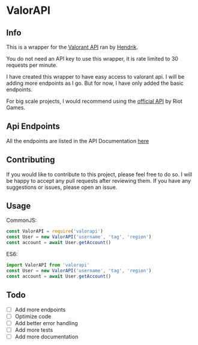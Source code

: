 # ValorAPI

## Info

This is a wrapper for the [Valorant API](https://github.com/Henrik-3/unofficial-valorant-api) ran by [Hendrik](https://github.com/Henrik-3).

You do not need an API key to use this wrapper, it is rate limited to 30 requests per minute.

I have created this wrapper to have easy access to valorant api. I will be adding more endpoints as I go. But for now, I have only added the basic endpoints.

For big scale projects, I would recommend using the [official API](https://developer.riotgames.com/docs/valorant) by Riot Games.

## Api Endpoints

All the endpoints are listed in the API Documentation [here](https://app.swaggerhub.com/apis-docs/Henrik-3/HenrikDev-API)

## Contributing

If you would like to contribute to this project, please feel free to do so. I will be happy to accept any pull requests after reviewing them. If you have any suggestions or issues, please open an issue.

## Usage

CommonJS:

```js
const ValorAPI = require('valorapi')
const User = new ValorAPI('username', 'tag', 'region')
const account = await User.getAccount()
```

ES6:

```js
import ValorAPI from 'valorapi'
const User = new ValorAPI('username', 'tag', 'region')
const account = await User.getAccount()
```

## Todo

- [ ] Add more endpoints
- [ ] Optimize code
- [ ] Add better error handling
- [ ] Add more tests
- [ ] Add more documentation
